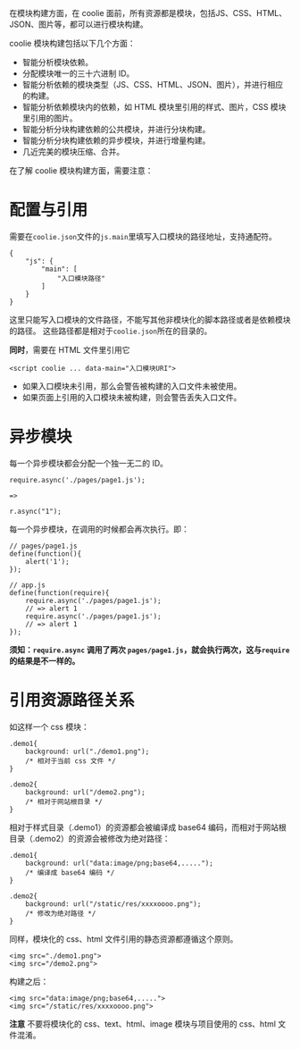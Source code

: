 在模块构建方面，在 coolie 面前，所有资源都是模块，包括JS、CSS、HTML、JSON、图片等，都可以进行模块构建。

coolie 模块构建包括以下几个方面：

- 智能分析模块依赖。
- 分配模块唯一的三十六进制 ID。
- 智能分析依赖的模块类型（JS、CSS、HTML、JSON、图片），并进行相应的构建。
- 智能分析依赖模块内的依赖，如 HTML 模块里引用的样式、图片，CSS 模块里引用的图片。
- 智能分析分块构建依赖的公共模块，并进行分块构建。
- 智能分析分块构建依赖的异步模块，并进行增量构建。
- 几近完美的模块压缩、合并。

在了解 coolie 模块构建方面，需要注意：



# 配置与引用
需要在`coolie.json`文件的`js.main`里填写入口模块的路径地址，支持通配符。

```
{
    "js": {
        "main": [
            "入口模块路径"
        ]
    }
}
```
这里只能写入口模块的文件路径，不能写其他非模块化的脚本路径或者是依赖模块的路径。
这些路径都是相对于`coolie.json`所在的目录的。

**同时**，需要在 HTML 文件里引用它
```
<script coolie ... data-main="入口模块URI">
```

- 如果入口模块未引用，那么会警告被构建的入口文件未被使用。
- 如果页面上引用的入口模块未被构建，则会警告丢失入口文件。




# 异步模块
每一个异步模块都会分配一个独一无二的 ID。
```
require.async('./pages/page1.js');

=>

r.async("1");
```

每一个异步模块，在调用的时候都会再次执行。即：
```
// pages/page1.js
define(function(){
    alert('1');
});
```

```
// app.js
define(function(require){
    require.async('./pages/page1.js');
    // => alert 1
    require.async('./pages/page1.js');
    // => alert 1
});
```

**须知：`require.async` 调用了两次 `pages/page1.js`，就会执行两次，这与`require`的结果是不一样的。**


# 引用资源路径关系
如这样一个 css 模块：
```
.demo1{
    background: url("./demo1.png");
    /* 相对于当前 css 文件 */
}

.demo2{
    background: url("/demo2.png");
    /* 相对于网站根目录 */
}
```

相对于样式目录（.demo1）的资源都会被编译成 base64 编码，而相对于网站根目录（.demo2）的资源会被修改为绝对路径：
```
.demo1{
    background: url("data:image/png;base64,.....");
    /* 编译成 base64 编码 */
}

.demo2{
    background: url("/static/res/xxxxoooo.png");
    /* 修改为绝对路径 */
}
```

同样，模块化的 css、html 文件引用的静态资源都遵循这个原则。
```
<img src="./demo1.png">
<img src="/demo2.png">
```
构建之后：
```
<img src="data:image/png;base64,.....">
<img src="/static/res/xxxxoooo.png">
```

**注意**
不要将模块化的 css、text、html、image 模块与项目使用的 css、html 文件混淆。



